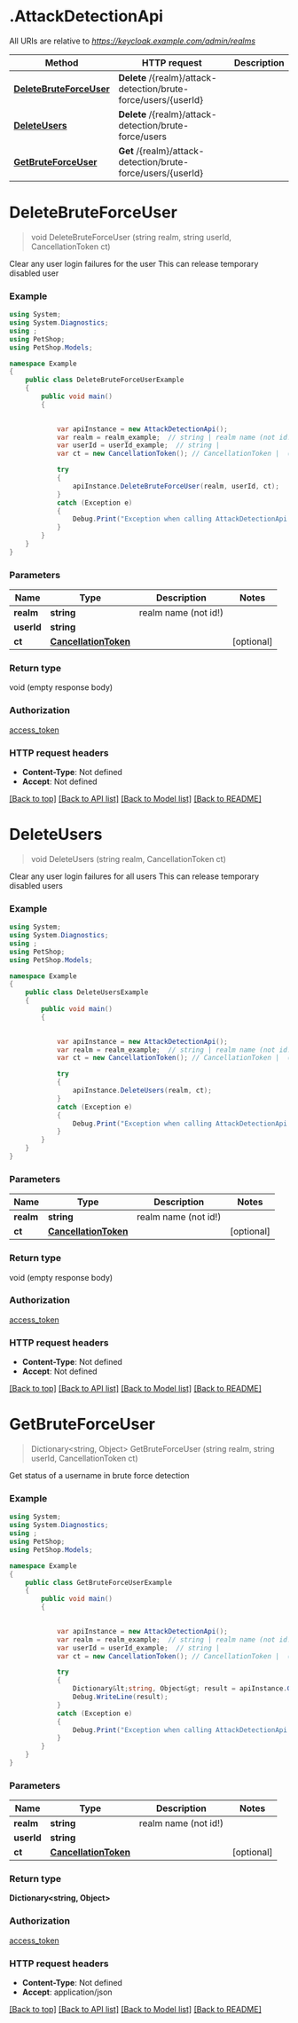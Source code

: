 # .AttackDetectionApi

All URIs are relative to *https://keycloak.example.com/admin/realms*

Method | HTTP request | Description
------------- | ------------- | -------------
[**DeleteBruteForceUser**](AttackDetectionApi.md#deletebruteforceuser) | **Delete** /{realm}/attack-detection/brute-force/users/{userId} | 
[**DeleteUsers**](AttackDetectionApi.md#deleteusers) | **Delete** /{realm}/attack-detection/brute-force/users | 
[**GetBruteForceUser**](AttackDetectionApi.md#getbruteforceuser) | **Get** /{realm}/attack-detection/brute-force/users/{userId} | 


<a name="deletebruteforceuser"></a>
# **DeleteBruteForceUser**
> void DeleteBruteForceUser (string realm, string userId, CancellationToken ct)



Clear any user login failures for the user This can release temporary disabled user

### Example
```csharp
using System;
using System.Diagnostics;
using ;
using PetShop;
using PetShop.Models;

namespace Example
{
    public class DeleteBruteForceUserExample
    {
        public void main()
        {
            

            var apiInstance = new AttackDetectionApi();
            var realm = realm_example;  // string | realm name (not id!)
            var userId = userId_example;  // string | 
            var ct = new CancellationToken(); // CancellationToken |  (optional) 

            try
            {
                apiInstance.DeleteBruteForceUser(realm, userId, ct);
            }
            catch (Exception e)
            {
                Debug.Print("Exception when calling AttackDetectionApi.DeleteBruteForceUser: " + e.Message );
            }
        }
    }
}
```

### Parameters

Name | Type | Description  | Notes
------------- | ------------- | ------------- | -------------
 **realm** | **string**| realm name (not id!) | 
 **userId** | **string**|  | 
 **ct** | [**CancellationToken**](.md)|  | [optional] 

### Return type

void (empty response body)

### Authorization

[access_token](../README.md#access_token)

### HTTP request headers

 - **Content-Type**: Not defined
 - **Accept**: Not defined

[[Back to top]](#) [[Back to API list]](../README.md#documentation-for-api-endpoints) [[Back to Model list]](../README.md#documentation-for-models) [[Back to README]](../README.md)

<a name="deleteusers"></a>
# **DeleteUsers**
> void DeleteUsers (string realm, CancellationToken ct)



Clear any user login failures for all users This can release temporary disabled users

### Example
```csharp
using System;
using System.Diagnostics;
using ;
using PetShop;
using PetShop.Models;

namespace Example
{
    public class DeleteUsersExample
    {
        public void main()
        {
            

            var apiInstance = new AttackDetectionApi();
            var realm = realm_example;  // string | realm name (not id!)
            var ct = new CancellationToken(); // CancellationToken |  (optional) 

            try
            {
                apiInstance.DeleteUsers(realm, ct);
            }
            catch (Exception e)
            {
                Debug.Print("Exception when calling AttackDetectionApi.DeleteUsers: " + e.Message );
            }
        }
    }
}
```

### Parameters

Name | Type | Description  | Notes
------------- | ------------- | ------------- | -------------
 **realm** | **string**| realm name (not id!) | 
 **ct** | [**CancellationToken**](.md)|  | [optional] 

### Return type

void (empty response body)

### Authorization

[access_token](../README.md#access_token)

### HTTP request headers

 - **Content-Type**: Not defined
 - **Accept**: Not defined

[[Back to top]](#) [[Back to API list]](../README.md#documentation-for-api-endpoints) [[Back to Model list]](../README.md#documentation-for-models) [[Back to README]](../README.md)

<a name="getbruteforceuser"></a>
# **GetBruteForceUser**
> Dictionary<string, Object> GetBruteForceUser (string realm, string userId, CancellationToken ct)



Get status of a username in brute force detection

### Example
```csharp
using System;
using System.Diagnostics;
using ;
using PetShop;
using PetShop.Models;

namespace Example
{
    public class GetBruteForceUserExample
    {
        public void main()
        {
            

            var apiInstance = new AttackDetectionApi();
            var realm = realm_example;  // string | realm name (not id!)
            var userId = userId_example;  // string | 
            var ct = new CancellationToken(); // CancellationToken |  (optional) 

            try
            {
                Dictionary&lt;string, Object&gt; result = apiInstance.GetBruteForceUser(realm, userId, ct);
                Debug.WriteLine(result);
            }
            catch (Exception e)
            {
                Debug.Print("Exception when calling AttackDetectionApi.GetBruteForceUser: " + e.Message );
            }
        }
    }
}
```

### Parameters

Name | Type | Description  | Notes
------------- | ------------- | ------------- | -------------
 **realm** | **string**| realm name (not id!) | 
 **userId** | **string**|  | 
 **ct** | [**CancellationToken**](.md)|  | [optional] 

### Return type

**Dictionary<string, Object>**

### Authorization

[access_token](../README.md#access_token)

### HTTP request headers

 - **Content-Type**: Not defined
 - **Accept**: application/json

[[Back to top]](#) [[Back to API list]](../README.md#documentation-for-api-endpoints) [[Back to Model list]](../README.md#documentation-for-models) [[Back to README]](../README.md)

